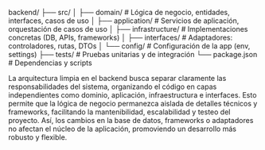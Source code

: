 backend/
├── src/
│   ├── domain/         # Lógica de negocio, entidades, interfaces, casos de uso
│   ├── application/    # Servicios de aplicación, orquestación de casos de uso
│   ├── infrastructure/ # Implementaciones concretas (DB, APIs, frameworks)
│   ├── interfaces/     # Adaptadores: controladores, rutas, DTOs
│   └── config/         # Configuración de la app (env, settings)
├── tests/              # Pruebas unitarias y de integración
└──  package.json        # Dependencias y scripts




La arquitectura limpia en el backend busca separar claramente las responsabilidades del sistema, organizando el código en capas independientes como dominio, aplicación, infraestructura e interfaces. Esto permite que la lógica de negocio permanezca aislada de detalles técnicos y frameworks, facilitando la mantenibilidad, escalabilidad y testeo del proyecto. Así, los cambios en la base de datos, frameworks o adaptadores no afectan el núcleo de la aplicación, promoviendo un desarrollo más robusto y flexible.


